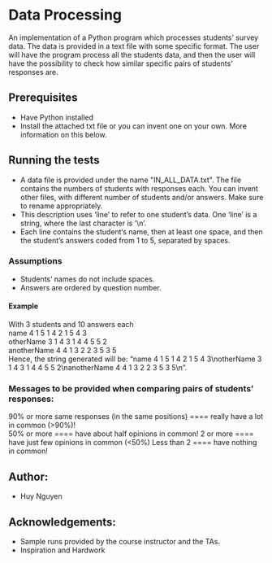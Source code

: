 # Data Processing
An implementation of a Python program which processes students’ survey data. The data is provided in a text file with some specific format. The user will have the program process all the students data, and then the user will have the possibility to check how similar specific pairs of students’ responses are.
## Prerequisites
- Have Python installed
- Install the attached txt file or you can invent one on your own. More information on this below.
## Running the tests
- A data file is provided under the name "IN_ALL_DATA.txt". The file contains the numbers of students with responses each. You can 
invent other files, with different number of students and/or answers. Make sure to rename appropriately.
- This description uses ‘line’ to refer to one student’s data. One ‘line’ is a string, where the last character is ‘\n’.
- Each line contains the student‘s name, then at least one space, and then the student’s answers coded from 1 to 5, separated by spaces.
### Assumptions
- Students’ names do not include  spaces.
- Answers are ordered by question number.
#### Example
With 3 students and 10 answers each  
name        4 1 5 1 4 2 1 5 4 3    
otherName       3 1 4 3 1 4 4 5 5 2   
anotherName    4 4 1 3 2 2 3 5 3 5  
Hence, the string generated will be:  “name        4 1 5 1 4 2 1 5 4 3\notherName       3 1 4 3 1 4 4 5 5 2\nanotherName    4 4 1 3 2 2 3 5 3 5\n”.
### Messages to be provided when comparing pairs of students’ responses: 
90% or more same responses (in the same positions) ====  really have a lot in common (>90%)!     
50% or more ====  have about half opinions in common! 
2 or more ====   have just few opinions in common (<50%) 
Less than 2 ====  have nothing in common! 
## Author:
- Huy Nguyen
## Acknowledgements:
- Sample runs provided by the course instructor and the TAs.
- Inspiration and Hardwork
